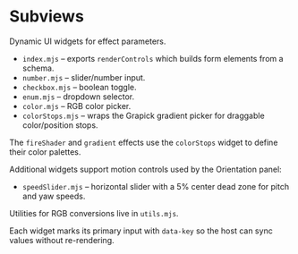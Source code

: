 # Subviews

Dynamic UI widgets for effect parameters.

- `index.mjs` – exports `renderControls` which builds form elements from a schema.
- `number.mjs` – slider/number input.
- `checkbox.mjs` – boolean toggle.
- `enum.mjs` – dropdown selector.
- `color.mjs` – RGB color picker.
- `colorStops.mjs` – wraps the Grapick gradient picker for draggable color/position stops.

The `fireShader` and `gradient` effects use the `colorStops` widget to define their color palettes.

Additional widgets support motion controls used by the Orientation panel:
- `speedSlider.mjs` – horizontal slider with a 5% center dead zone for pitch and yaw speeds.

Utilities for RGB conversions live in `utils.mjs`.

Each widget marks its primary input with `data-key` so the host can sync values without re-rendering.
